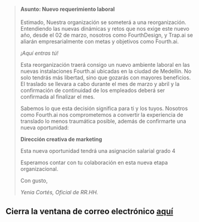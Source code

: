 > #### Asunto: Nuevo requerimiento laboral
>
> Estimado,
> Nuestra organización se someterá a una reorganización. Entendiendo las nuevas dinámicas y retos
> que nos exige este nuevo año, desde el 02 de marzo, nosotros como FourthDesign, y Trap.ai se aliarán
> empresarialmente con metas y objetivos como Fourth.ai.
> 
> *¡Aquí entras tú!*
>
> Esta reorganización traerá consigo un nuevo ambiente laboral en las nuevas instalaciones Fourth.ai
> ubicadas en la ciudad de Medellín. No solo tendrás más libertad, sino que gozarás con mayores
> beneficios.
> El traslado se llevara a cabo durante el mes de marzo y abril y la confirmación de continuidad de los
> empleados deberá ser confirmada al finalizar el mes.
> 
> Sabemos lo que esta decisión significa para ti y los tuyos. Nosotros como Fourth.ai
> nos comprometemos a convertir la experiencia de translado lo menos traumática posible, además de
> confirmarte una nueva oportunidad:
> 
> **Dirección creativa de marketing**
>
> Esta nueva oportunidad tendrá una asignación salarial grado 4
>
> Esperamos contar con tu colaboración en esta nueva etapa organizacional.
>
> Con gusto,
>
> *Yenia Cortés,
> Oficial de RR.HH.*

## Cierra la ventana de correo electrónico [aquí](pagina-cuatro-papa.md)
